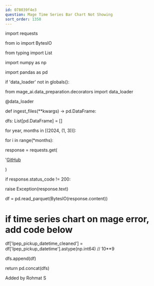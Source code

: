 ```yaml
---
id: 078039f4e3
question: Mage Time Series Bar Chart Not Showing
sort_order: 1350
---
```


import requests

from io import BytesIO

from typing import List

import numpy as np

import pandas as pd

if 'data_loader' not in globals():

from mage_ai.data_preparation.decorators import data_loader

@data_loader

def ingest_files(**kwargs) -> pd.DataFrame:

dfs: List[pd.DataFrame] = []

for year, months in [(2024, (1, 3))]:

for i in range(*months):

response = requests.get(

'[GitHub](https://github.com/mage-ai/datasets/raw/master/taxi/green'f'/{year}/{i:02d}.parquet')

)

if response.status_code != 200:

raise Exception(response.text)

df = pd.read_parquet(BytesIO(response.content))

# if time series chart on mage error, add code below

df['lpep_pickup_datetime_cleaned'] = df['lpep_pickup_datetime'].astype(np.int64) // 10**9

dfs.append(df)

return pd.concat(dfs)

Added by Rohmat S

